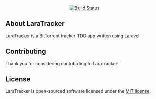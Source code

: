 <p align="center">
<a href="https://travis-ci.org/X-Coder264/tracker"><img src="https://api.travis-ci.org/X-Coder264/tracker.svg" alt="Build Status"></a>
</p>

## About LaraTracker

LaraTracker is a BitTorrent tracker TDD app written using Laravel.

## Contributing

Thank you for considering contributing to LaraTracker!

## License

LaraTracker is open-sourced software licensed under the [MIT license](http://opensource.org/licenses/MIT).
